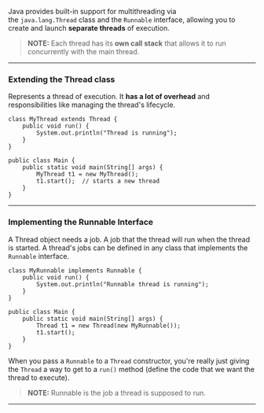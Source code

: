 
Java provides built-in support for multithreading via the `java.lang.Thread` class and the `Runnable` interface, allowing you to create and launch **separate threads** of execution. 

> **NOTE:** Each thread has its **own call stack** that allows it to run concurrently with the main thread.

---
### Extending the Thread class

Represents a thread of execution. It **has a lot of overhead** and responsibilities like managing the thread's lifecycle.

```
class MyThread extends Thread {
    public void run() {
        System.out.println("Thread is running");
    }
}

public class Main {
    public static void main(String[] args) {
        MyThread t1 = new MyThread();
        t1.start();  // starts a new thread
    }
}
```

---
### Implementing the Runnable Interface

A Thread object needs a job. A job that the thread will run when the thread is started. A thread's jobs can be defined in any class that implements the `Runnable` interface.

```
class MyRunnable implements Runnable {
    public void run() {
        System.out.println("Runnable thread is running");
    }
}

public class Main {
    public static void main(String[] args) {
        Thread t1 = new Thread(new MyRunnable());
        t1.start();
    }
}
```

When you pass a `Runnable` to a `Thread` constructor, you're really just giving the `Thread` a way to get to a `run()` method (define the code that we want the thread to execute).

> **NOTE:** Runnable is the job a thread is supposed to run.

---
